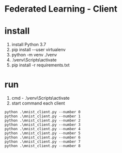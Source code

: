 # Federated Learning - Client

# install
1. install Python 3.7<br> 
2. pip install --user virtualenv<br>
3. python -m venv ./venv<br>
4. .\venv\Scripts\activate<br>
5. pip install -r requirements.txt<br>

# run
1. cmd - .\venv\Scripts\activate<br>
2. start command each client<br>
``` 
python .\mnist_client.py --number 0
python .\mnist_client.py --number 1
python .\mnist_client.py --number 2
python .\mnist_client.py --number 3
python .\mnist_client.py --number 4
python .\mnist_client.py --number 5
python .\mnist_client.py --number 6
python .\mnist_client.py --number 7
python .\mnist_client.py --number 8
```